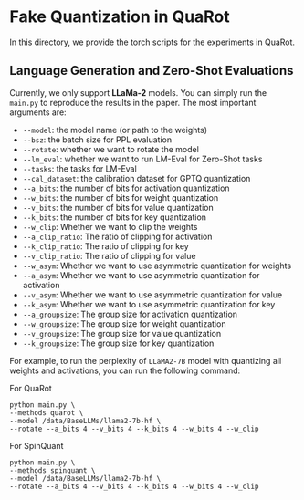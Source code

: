 # Fake Quantization in QuaRot


In this directory, we provide the torch scripts for the experiments in QuaRot. 


## Language Generation and Zero-Shot Evaluations

Currently, we only support **LLaMa-2** models. You can simply run the `main.py` to reproduce the results in the paper. The most important arguments are:

- `--model`: the model name (or path to the weights)
- `--bsz`: the batch size for PPL evaluation
- `--rotate`: whether we want to rotate the model
- `--lm_eval`: whether we want to run LM-Eval for Zero-Shot tasks
- `--tasks`: the tasks for LM-Eval
- `--cal_dataset`: the calibration dataset for GPTQ quantization
- `--a_bits`: the number of bits for activation quantization
- `--w_bits`: the number of bits for weight quantization
- `--v_bits`: the number of bits for value quantization
- `--k_bits`: the number of bits for key quantization
- `--w_clip`: Whether we want to clip the weights
- `--a_clip_ratio`: The ratio of clipping for activation
- `--k_clip_ratio`: The ratio of clipping for key
- `--v_clip_ratio`: The ratio of clipping for value
- `--w_asym`: Whether we want to use asymmetric quantization for weights
- `--a_asym`: Whether we want to use asymmetric quantization for activation
- `--v_asym`: Whether we want to use asymmetric quantization for value
- `--k_asym`: Whether we want to use asymmetric quantization for key
- `--a_groupsize`: The group size for activation quantization
- `--w_groupsize`: The group size for weight quantization
- `--v_groupsize`: The group size for value quantization
- `--k_groupsize`: The group size for key quantization
  
For example, to run the perplexity of `LLaMA2-7B` model with quantizing all weights and activations, you can run the following command:

For QuaRot
```
python main.py \
--methods quarot \
--model /data/BaseLLMs/llama2-7b-hf \
--rotate --a_bits 4 --v_bits 4 --k_bits 4 --w_bits 4 --w_clip
```

For SpinQuant
```
python main.py \
--methods spinquant \
--model /data/BaseLLMs/llama2-7b-hf \
--rotate --a_bits 4 --v_bits 4 --k_bits 4 --w_bits 4 --w_clip
```